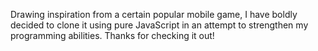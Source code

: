 Drawing inspiration from a certain popular mobile game, I have boldly decided to clone it using pure JavaScript in an attempt to strengthen my programming abilities. Thanks for checking it out!
